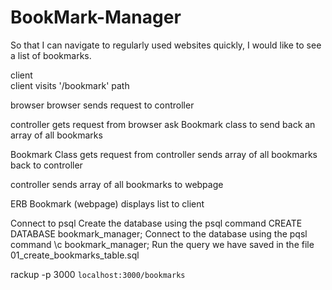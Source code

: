 # BookMark-Manager

So that I can navigate to regularly used websites quickly,
I would like to see a list of bookmarks.

client               
client visits '/bookmark' path

browser
browser sends request to controller

controller
gets request from browser
ask Bookmark class to send back an array of all bookmarks

Bookmark Class
gets request from controller
sends array of all bookmarks back to controller

controller
sends array of all bookmarks to webpage

ERB Bookmark (webpage)
displays list to client

Connect to psql
Create the database using the psql command CREATE DATABASE bookmark_manager;
Connect to the database using the pqsl command \c bookmark_manager;
Run the query we have saved in the file 01_create_bookmarks_table.sql

rackup -p 3000
`localhost:3000/bookmarks`
